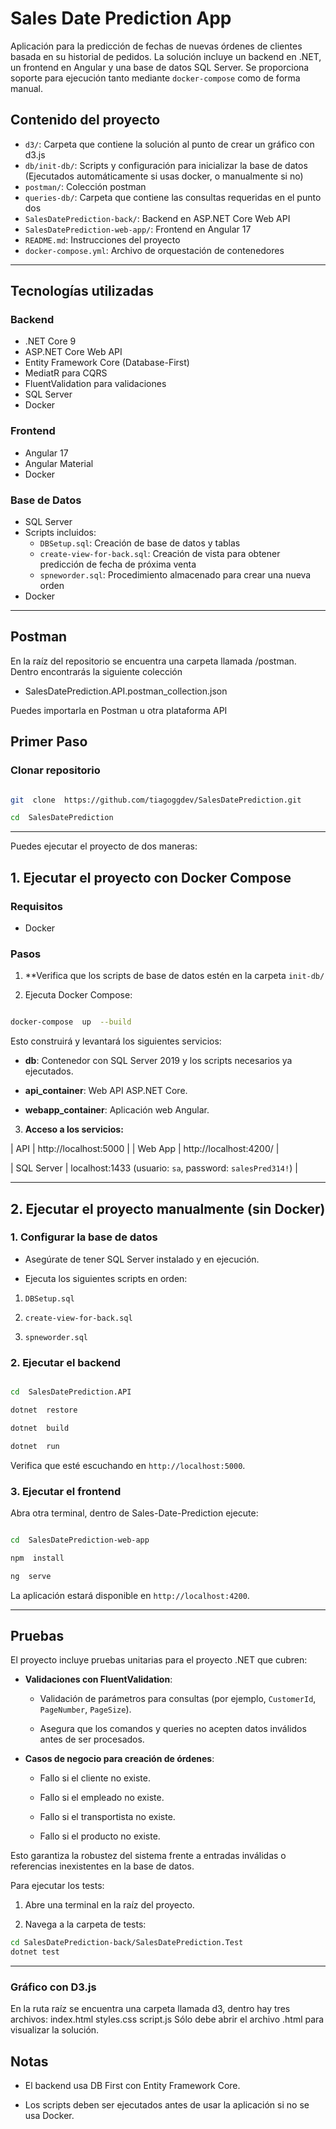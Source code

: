 
# Sales Date Prediction App

Aplicación para la predicción de fechas de nuevas órdenes de clientes basada en su historial de pedidos. La solución incluye un backend en .NET, un frontend en Angular y una base de datos SQL Server. Se proporciona soporte para ejecución tanto mediante `docker-compose` como de forma manual.

## Contenido del proyecto

- `d3/`: Carpeta que contiene la solución al punto de crear un gráfico con d3.js
- `db/init-db/`: Scripts y configuración para inicializar la base de datos (Ejecutados automáticamente si usas docker, o manualmente si no)
- `postman/`: Colección postman
- `queries-db/`: Carpeta que contiene las consultas requeridas en el punto dos
- `SalesDatePrediction-back/`: Backend en ASP.NET Core Web API
- `SalesDatePrediction-web-app/`: Frontend en Angular 17
- `README.md`: Instrucciones del proyecto
- `docker-compose.yml`: Archivo de orquestación de contenedores
---

## Tecnologías utilizadas

### Backend

- .NET Core 9
- ASP.NET Core Web API
- Entity Framework Core (Database-First)
- MediatR para CQRS
- FluentValidation para validaciones
- SQL Server
- Docker

### Frontend

- Angular 17
- Angular Material
- Docker

### Base de Datos

- SQL Server
- Scripts incluidos:
  - `DBSetup.sql`: Creación de base de datos y tablas
  - `create-view-for-back.sql`: Creación de vista para obtener predicción de fecha de próxima venta
  - `spneworder.sql`: Procedimiento almacenado para crear una nueva orden
- Docker

---
## Postman

En la raíz del repositorio se encuentra una carpeta llamada /postman. Dentro encontrarás la siguiente colección
- SalesDatePrediction.API.postman_collection.json

Puedes importarla en Postman u otra plataforma API

## Primer Paso
### Clonar repositorio
```bash

git  clone  https://github.com/tiagoggdev/SalesDatePrediction.git

cd  SalesDatePrediction

```
---
Puedes ejecutar el proyecto de dos maneras:

## 1. Ejecutar el proyecto  con Docker Compose

### Requisitos
- Docker

### Pasos

1.  **Verifica que los scripts de base de datos estén en la carpeta `init-db/` 

  

2.  Ejecuta Docker Compose:

  

```bash

docker-compose  up  --build

```

  

Esto construirá y levantará los siguientes servicios:

  

-  **db**: Contenedor con SQL Server 2019 y los scripts necesarios ya ejecutados.

-  **api_container**: Web API ASP.NET Core.
-  **webapp_container**: Aplicación web Angular.

  

3.  **Acceso a los servicios:**

| API | http://localhost:5000 |
| Web App | http://localhost:4200/ |

| SQL Server | localhost:1433 (usuario: `sa`, password: `salesPred314!`) |
  

---

  

## 2. Ejecutar el proyecto manualmente (sin Docker)

  

### 1. Configurar la base de datos

  

- Asegúrate de tener SQL Server instalado y en ejecución.

- Ejecuta los siguientes scripts en orden:

1.  `DBSetup.sql`

2.  `create-view-for-back.sql`

3.  `spneworder.sql`

  

### 2. Ejecutar el backend

  

```bash

cd  SalesDatePrediction.API

dotnet  restore

dotnet  build

dotnet  run

```

  

Verifica que esté escuchando en `http://localhost:5000`.

  

### 3. Ejecutar el frontend
Abra otra terminal, dentro de Sales-Date-Prediction ejecute:
  

```bash

cd  SalesDatePrediction-web-app

npm  install

ng  serve

```

  

La aplicación estará disponible en `http://localhost:4200`.

  ---
## Pruebas
El proyecto incluye pruebas unitarias para el proyecto .NET que cubren:

-   **Validaciones con FluentValidation**:
    
    -   Validación de parámetros para consultas (por ejemplo, `CustomerId`, `PageNumber`, `PageSize`).
        
    -   Asegura que los comandos y queries no acepten datos inválidos antes de ser procesados.
        
-   **Casos de negocio para creación de órdenes**:
    
    -   Fallo si el cliente no existe.
        
    -   Fallo si el empleado no existe.
        
    -   Fallo si el transportista no existe.
        
    -   Fallo si el producto no existe.
        

Esto garantiza la robustez del sistema frente a entradas inválidas o referencias inexistentes en la base de datos.

Para ejecutar los tests:

1.  Abre una terminal en la raíz del proyecto.
    
2.  Navega a la carpeta de tests:

```bash
cd SalesDatePrediction-back/SalesDatePrediction.Test
dotnet test
```

---
### Gráfico con D3.js
En la ruta raíz se encuentra una carpeta llamada d3, dentro hay tres archivos:
index.html
styles.css
script.js
Sólo debe abrir el archivo .html para visualizar la solución.

## Notas

  

- El backend usa DB First con Entity Framework Core.

- Los scripts deben ser ejecutados antes de usar la aplicación si no se usa Docker.

